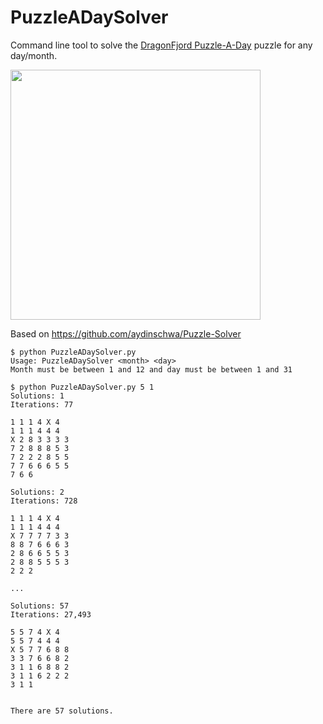 # PuzzleADaySolver
Command line tool to solve the [DragonFjord Puzzle-A-Day](https://www.dragonfjord.com/product/a-puzzle-a-day/) puzzle for any day/month.

<img src="https://github.com/andrewmk/PuzzleADaySolver/assets/1872642/c61ba71e-2363-473d-9d8b-53c9052060ff" width="400">

Based on https://github.com/aydinschwa/Puzzle-Solver

```
$ python PuzzleADaySolver.py
Usage: PuzzleADaySolver <month> <day>
Month must be between 1 and 12 and day must be between 1 and 31

$ python PuzzleADaySolver.py 5 1
Solutions: 1
Iterations: 77

1 1 1 4 X 4
1 1 1 4 4 4
X 2 8 3 3 3 3
7 2 8 8 8 5 3
7 2 2 2 8 5 5
7 7 6 6 6 5 5
7 6 6

Solutions: 2
Iterations: 728

1 1 1 4 X 4
1 1 1 4 4 4
X 7 7 7 7 3 3
8 8 7 6 6 6 3
2 8 6 6 5 5 3
2 8 8 5 5 5 3
2 2 2

...

Solutions: 57
Iterations: 27,493

5 5 7 4 X 4
5 5 7 4 4 4
X 5 7 7 6 8 8
3 3 7 6 6 8 2
3 1 1 6 8 8 2
3 1 1 6 2 2 2
3 1 1


There are 57 solutions.
